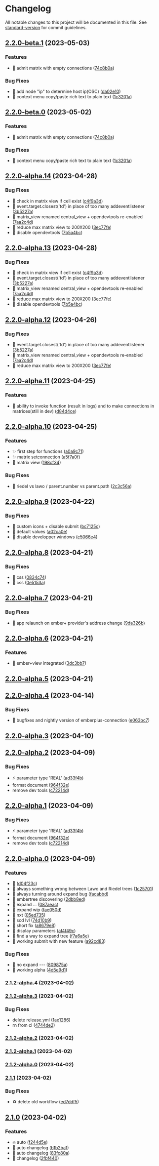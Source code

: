 # Changelog

All notable changes to this project will be documented in this file. See [standard-version](https://github.com/conventional-changelog/standard-version) for commit guidelines.

## [2.2.0-beta.1](https://github.com/dewiweb/MCxOSCnext/compare/v2.2.0-alpha.14...v2.2.0-beta.1) (2023-05-03)


### Features

* :bug: admit matrix with empty connections ([74c8b0a](https://github.com/dewiweb/MCxOSCnext/commit/74c8b0a5a83de9808e99c0e663ef899b30ce791f))


### Bug Fixes

* :bug: add node "ip" to determine host ip(OSC) ([da02e10](https://github.com/dewiweb/MCxOSCnext/commit/da02e10619df6cb613a17e6cd6fd11536dad3dc8))
* :bug: context menu copy/paste rich text to plain text ([1c3201a](https://github.com/dewiweb/MCxOSCnext/commit/1c3201aa9dd7f1418cf80ffb5889fe779e4513a2))

## [2.2.0-beta.0](https://github.com/dewiweb/MCxOSCnext/compare/v2.2.0-alpha.14...v2.2.0-beta.0) (2023-05-02)


### Features

* :bug: admit matrix with empty connections ([74c8b0a](https://github.com/dewiweb/MCxOSCnext/commit/74c8b0a5a83de9808e99c0e663ef899b30ce791f))


### Bug Fixes

* :bug: context menu copy/paste rich text to plain text ([1c3201a](https://github.com/dewiweb/MCxOSCnext/commit/1c3201aa9dd7f1418cf80ffb5889fe779e4513a2))

## [2.2.0-alpha.14](https://github.com/dewiweb/MCxOSCnext/compare/v2.2.0-alpha.11...v2.2.0-alpha.14) (2023-04-28)


### Bug Fixes

* :bug: check in matrix view if cell exist ([c4f9a3d](https://github.com/dewiweb/MCxOSCnext/commit/c4f9a3d4b91f60fc0974c7ed2e3711635fadcd54))
* :bug: event.target.closest('td') in place of too many addeventlistener ([3b5227a](https://github.com/dewiweb/MCxOSCnext/commit/3b5227a5382946b26cd1e503443ac24d268105b5))
* :bug: matrix_view renamed central_view + opendevtools re-enabled ([7aa2c4d](https://github.com/dewiweb/MCxOSCnext/commit/7aa2c4df1451f7a9881f832c79b7c289e40cecf4))
* :bug: reduce max matrix view to 200X200 ([3ec77fe](https://github.com/dewiweb/MCxOSCnext/commit/3ec77fea9fa2dfdc5e41b1e446eab1bbd85da9c5))
* :memo: disable opendevtools ([7b5a4bc](https://github.com/dewiweb/MCxOSCnext/commit/7b5a4bc2af833662912b6c8163a2ffd049110984))

## [2.2.0-alpha.13](https://github.com/dewiweb/MCxOSCnext/compare/v2.2.0-alpha.11...v2.2.0-alpha.13) (2023-04-28)


### Bug Fixes

* :bug: check in matrix view if cell exist ([c4f9a3d](https://github.com/dewiweb/MCxOSCnext/commit/c4f9a3d4b91f60fc0974c7ed2e3711635fadcd54))
* :bug: event.target.closest('td') in place of too many addeventlistener ([3b5227a](https://github.com/dewiweb/MCxOSCnext/commit/3b5227a5382946b26cd1e503443ac24d268105b5))
* :bug: matrix_view renamed central_view + opendevtools re-enabled ([7aa2c4d](https://github.com/dewiweb/MCxOSCnext/commit/7aa2c4df1451f7a9881f832c79b7c289e40cecf4))
* :bug: reduce max matrix view to 200X200 ([3ec77fe](https://github.com/dewiweb/MCxOSCnext/commit/3ec77fea9fa2dfdc5e41b1e446eab1bbd85da9c5))
* :memo: disable opendevtools ([7b5a4bc](https://github.com/dewiweb/MCxOSCnext/commit/7b5a4bc2af833662912b6c8163a2ffd049110984))

## [2.2.0-alpha.12](https://github.com/dewiweb/MCxOSCnext/compare/v2.2.0-alpha.11...v2.2.0-alpha.12) (2023-04-26)


### Bug Fixes

* :bug: event.target.closest('td') in place of too many addeventlistener ([3b5227a](https://github.com/dewiweb/MCxOSCnext/commit/3b5227a5382946b26cd1e503443ac24d268105b5))
* :bug: matrix_view renamed central_view + opendevtools re-enabled ([7aa2c4d](https://github.com/dewiweb/MCxOSCnext/commit/7aa2c4df1451f7a9881f832c79b7c289e40cecf4))
* :bug: reduce max matrix view to 200X200 ([3ec77fe](https://github.com/dewiweb/MCxOSCnext/commit/3ec77fea9fa2dfdc5e41b1e446eab1bbd85da9c5))

## [2.2.0-alpha.11](https://github.com/dewiweb/MCxOSCnext/compare/v2.2.0-alpha.10...v2.2.0-alpha.11) (2023-04-25)


### Features

* :memo: ability to invoke function (result in logs) and to make connections in matrices(still in dev) ([d84d4ce](https://github.com/dewiweb/MCxOSCnext/commit/d84d4ce3feb28f171120a749bc4e11deb119f346))

## [2.2.0-alpha.10](https://github.com/dewiweb/MCxOSCnext/compare/v2.2.0-alpha.9...v2.2.0-alpha.10) (2023-04-25)


### Features

* :sparkles: first step for functions ([a0a9c71](https://github.com/dewiweb/MCxOSCnext/commit/a0a9c713d7d5e65ad7facfd170ae258aa6886b35))
* :sparkles: matrix setconnection ([a5f7a0f](https://github.com/dewiweb/MCxOSCnext/commit/a5f7a0ff6b083e6ec33b5718a95ef19d1ad22ab5))
* :tada: matrix view ([198cf34](https://github.com/dewiweb/MCxOSCnext/commit/198cf34358c41dac312c123f16b3d4aa327ffd93))


### Bug Fixes

* :bug: riedel vs lawo / parent.number vs parent.path ([2c3c56a](https://github.com/dewiweb/MCxOSCnext/commit/2c3c56a4f38e0009f9ebd70b426f6501966757b9))

## [2.2.0-alpha.9](https://github.com/dewiweb/MCxOSCnext/compare/v2.2.0-alpha.8...v2.2.0-alpha.9) (2023-04-22)


### Bug Fixes

* :bug: custom icons + disable submit ([bc7125c](https://github.com/dewiweb/MCxOSCnext/commit/bc7125cdaca06c6dcdce9bcf825e1de126994247))
* :bug: default values ([a02ca0e](https://github.com/dewiweb/MCxOSCnext/commit/a02ca0e966524a0a8734da4b504c418d9a462864))
* :bug: disable developper windows ([c5066e4](https://github.com/dewiweb/MCxOSCnext/commit/c5066e4f6af4fdb9369dfd35cf12193525017c5c))

## [2.2.0-alpha.8](https://github.com/dewiweb/MCxOSCnext/compare/v2.2.0-alpha.7...v2.2.0-alpha.8) (2023-04-21)


### Bug Fixes

* :bug: css ([0834c74](https://github.com/dewiweb/MCxOSCnext/commit/0834c748dbe4bf807f43326ba02705e39f955a36))
* :bug: css ([0e5153a](https://github.com/dewiweb/MCxOSCnext/commit/0e5153aa9b0f2b372692758a464a033e312338c7))

## [2.2.0-alpha.7](https://github.com/dewiweb/MCxOSCnext/compare/v2.2.0-alpha.6...v2.2.0-alpha.7) (2023-04-21)


### Bug Fixes

* :bug: app relaunch on ember+ provider's address change ([9da326b](https://github.com/dewiweb/MCxOSCnext/commit/9da326b394a0146d22be99d235998599f2ee09f0))

## [2.2.0-alpha.6](https://github.com/dewiweb/MCxOSCnext/compare/v2.2.0-alpha.5...v2.2.0-alpha.6) (2023-04-21)


### Features

* :tada: ember+view integrated ([3dc3bb7](https://github.com/dewiweb/MCxOSCnext/commit/3dc3bb70f3c58918e9f17fbfa63d8d70e8ccf138))

## [2.2.0-alpha.5](https://github.com/dewiweb/MCxOSCnext/compare/v2.2.0-alpha.4...v2.2.0-alpha.5) (2023-04-21)

## [2.2.0-alpha.4](https://github.com/dewiweb/MCxOSCnext/compare/v2.1.2-alpha.4...v2.2.0-alpha.4) (2023-04-14)


### Bug Fixes

* :bug: bugfixes and nightly version of emberplus-connection ([e063bc7](https://github.com/dewiweb/MCxOSCnext/commit/e063bc71b509b57c7479d9035657df83fe6efd35))

## [2.2.0-alpha.3](https://github.com/dewiweb/MCxOSCnext/compare/v2.2.0-alpha.2...v2.2.0-alpha.3) (2023-04-10)

## [2.2.0-alpha.2](https://github.com/dewiweb/MCxOSCnext/compare/v2.2.0-alpha.0...v2.2.0-alpha.2) (2023-04-09)


### Bug Fixes

* :zap: parameter type  'REAL' ([ad33f4b](https://github.com/dewiweb/MCxOSCnext/commit/ad33f4bbf19e94dc07c30aa050c9170d825ee323))
* format document ([964f32e](https://github.com/dewiweb/MCxOSCnext/commit/964f32e8342dc83cea908dc9be7207e0c0006ac6))
* remove dev tools ([c72214d](https://github.com/dewiweb/MCxOSCnext/commit/c72214d080d79c13b747a5bd0ac5e666327014c8))

## [2.2.0-alpha.1](https://github.com/dewiweb/MCxOSCnext/compare/v2.2.0-alpha.0...v2.2.0-alpha.1) (2023-04-09)


### Bug Fixes

* :zap: parameter type  'REAL' ([ad33f4b](https://github.com/dewiweb/MCxOSCnext/commit/ad33f4bbf19e94dc07c30aa050c9170d825ee323))
* format document ([964f32e](https://github.com/dewiweb/MCxOSCnext/commit/964f32e8342dc83cea908dc9be7207e0c0006ac6))
* remove dev tools ([c72214d](https://github.com/dewiweb/MCxOSCnext/commit/c72214d080d79c13b747a5bd0ac5e666327014c8))

## [2.2.0-alpha.0](https://github.com/dewiweb/MCxOSCnext/compare/v2.1.2-alpha.4...v2.2.0-alpha.0) (2023-04-09)


### Features

* :memo: ([d04f23c](https://github.com/dewiweb/MCxOSCnext/commit/d04f23caf7183d144b4d1f0e9e4902bd598d1ae1))
* :memo: always something wrong between Lawo and Riedel trees ([1c25701](https://github.com/dewiweb/MCxOSCnext/commit/1c25701364de704bed8b8baf665e50989478623f))
* :memo: always turning around expand bug ([facabbd](https://github.com/dewiweb/MCxOSCnext/commit/facabbd8cf9d435bdcfc14abbe1cc9c33faac9fc))
* :memo: embertree discovering ([2dbb8ed](https://github.com/dewiweb/MCxOSCnext/commit/2dbb8edd709972e162406782844c50aced4e9004))
* :memo: expand ... ([087aeac](https://github.com/dewiweb/MCxOSCnext/commit/087aeac3ac56cd4aaaabd6718cacf33f0c159003))
* :memo: expand wip ([fae050d](https://github.com/dewiweb/MCxOSCnext/commit/fae050dd03ca0277295491c7d3da97da4898de4b))
* :memo: nxt ([05ed735](https://github.com/dewiweb/MCxOSCnext/commit/05ed735a642c0dbed011c735652a7d633dc87df2))
* :memo: scd lvl ([74d10b9](https://github.com/dewiweb/MCxOSCnext/commit/74d10b93d3e478a0c88acf6ce2bffb470fc1f6d3))
* :memo: short fix ([a8679e8](https://github.com/dewiweb/MCxOSCnext/commit/a8679e8b11767d305a3487ed5fca274c796554e6))
* :rocket: display  parameters ([af4f49c](https://github.com/dewiweb/MCxOSCnext/commit/af4f49c31d9715898178e74d7734945003de43c0))
* :rocket: find a way to expand tree ([f7a6a5e](https://github.com/dewiweb/MCxOSCnext/commit/f7a6a5ece2826709bd7038e1f310b6a1ac9aa6e4))
* :rocket: working submit with new feature ([a92cd83](https://github.com/dewiweb/MCxOSCnext/commit/a92cd837b767c47952d285ed205f3303798f17bb))


### Bug Fixes

* :memo: no expand --- ([809875a](https://github.com/dewiweb/MCxOSCnext/commit/809875a11b651c278cbf2176fe732bb2a2457c73))
* :rocket: working alpha ([4d5e9d1](https://github.com/dewiweb/MCxOSCnext/commit/4d5e9d128f1ed35d2d983bed45cf3a6bf02eef75))

### [2.1.2-alpha.4](https://github.com/dewiweb/MCxOSCnext/compare/v2.1.2-alpha.3...v2.1.2-alpha.4) (2023-04-02)

### [2.1.2-alpha.3](https://github.com/dewiweb/MCxOSCnext/compare/v2.1.2-alpha.2...v2.1.2-alpha.3) (2023-04-02)


### Bug Fixes

* delete release.yml ([1ae1286](https://github.com/dewiweb/MCxOSCnext/commit/1ae128671819d8229293838e0b08c1cb734e5c36))
* rn from cl ([4744de2](https://github.com/dewiweb/MCxOSCnext/commit/4744de213b52f2cbb59190c3cb3048dcbed53b21))

### [2.1.2-alpha.2](https://github.com/dewiweb/MCxOSCnext/compare/v2.1.2-alpha.1...v2.1.2-alpha.2) (2023-04-02)

### [2.1.2-alpha.1](https://github.com/dewiweb/MCxOSCnext/compare/v2.1.2-alpha.0...v2.1.2-alpha.1) (2023-04-02)

### [2.1.2-alpha.0](https://github.com/dewiweb/MCxOSCnext/compare/v2.1.1...v2.1.2-alpha.0) (2023-04-02)

### [2.1.1](https://github.com/dewiweb/MCxOSCnext/compare/v2.1.0...v2.1.1) (2023-04-02)


### Bug Fixes

* :recycle: delete old workflow ([ed7ddf5](https://github.com/dewiweb/MCxOSCnext/commit/ed7ddf5ea021e5288fb592feaf9e14557daabc8e))

## [2.1.0](https://github.com/dewiweb/MCxOSCnext/compare/v2.1.0-beta.7...v2.1.0) (2023-04-02)


### Features

* :fire: auto ([f244d5e](https://github.com/dewiweb/MCxOSCnext/commit/f244d5ec5176abb1cfb32cc74b01072017347500))
* :rocket: auto changelog ([b1b2ba1](https://github.com/dewiweb/MCxOSCnext/commit/b1b2ba15a1d39c5c7c68c849301b860ae8076ff1))
* :rocket: auto changelog ([83fc80a](https://github.com/dewiweb/MCxOSCnext/commit/83fc80ad6c696438eee29c6b6a9cb393b66650fb))
* :rocket: changelog ([2fbf440](https://github.com/dewiweb/MCxOSCnext/commit/2fbf440a3ce8355caeebc010084d34e412d229a0))
